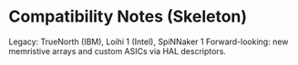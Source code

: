 # Compatibility Notes (Skeleton)

Legacy: TrueNorth (IBM), Loihi 1 (Intel), SpiNNaker 1
Forward-looking: new memristive arrays and custom ASICs via HAL descriptors.
